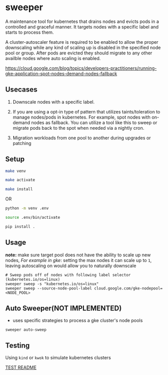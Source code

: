 # sweeper

A maintenance tool for kubernetes that drains nodes and evicts pods in a controlled and graceful manner. It targets nodes with a specific label and starts to process them.

A cluster-autoscaler feature is required to be enabled to allow the proper downscaling while any kind of scaling up is disabled in the specified node pool or group. After pods are evicted they should migrate to any other availble nodes where auto scaling is enabled.

<https://cloud.google.com/blog/topics/developers-practitioners/running-gke-application-spot-nodes-demand-nodes-fallback>

## Usecases

1. Downscale nodes with a specific label.

2. If you are using a opt-in type of pattern that utilizes taints/toleration to manage nodes/pods in kubernetes. For example, spot nodes with on-demand nodes as fallback. You can utilize a tool like this to sweep or migrate pods back to the spot when needed via a nightly cron.

3. Migration workloads from one pool to another during upgrades or patching

## Setup

```bash
make venv

make activate

make install
```

OR

```bash
python -m venv .env

source .env/bin/activate

pip install .
```

## Usage

**note:** make sure target pool does not have the ability to scale up new nodes, *For example in gke*: setting the max nodes it can scale up to `1`, leaving autoscaling on would allow you to naturally downscale

```
# Sweep pods off of nodes with following label selector (kubernetes.io/os=linux)
sweeper sweep -s "kubernetes.io/os=linux"
sweeper sweep --source-node-pool-label cloud.google.com/gke-nodepool=<NODE_POOL>
```

## Auto Sweeper(NOT IMPLEMENTED)

- uses specific strategies to process a gke cluster's node pools

```
sweeper auto-sweep
```

## Testing

Using `kind` or `kwok` to simulate kubernetes clusters

[TEST README](test/README.md)
